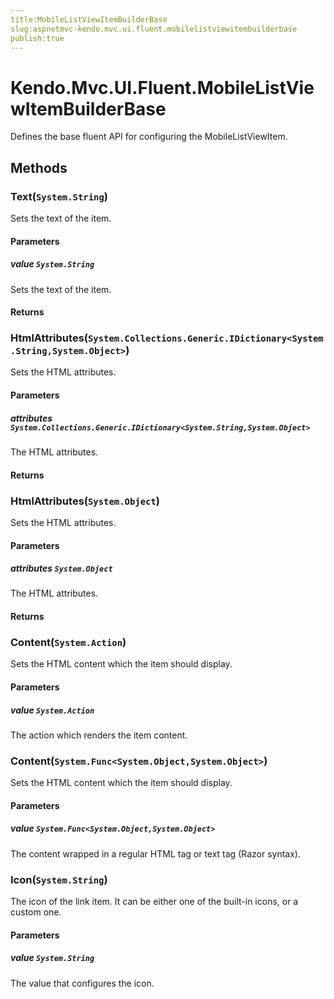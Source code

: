```yaml
---
title:MobileListViewItemBuilderBase
slug:aspnetmvc-kendo.mvc.ui.fluent.mobilelistviewitembuilderbase
publish:true
---
```


# Kendo.Mvc.UI.Fluent.MobileListViewItemBuilderBase
Defines the base fluent API for configuring the MobileListViewItem.



## Methods

### Text(`System.String`)
Sets the text of the item.


#### Parameters

##### value `System.String`
Sets the text of the item.



#### Returns




### HtmlAttributes(`System.Collections.Generic.IDictionary<System.String,System.Object>`)
Sets the HTML attributes.


#### Parameters

##### attributes `System.Collections.Generic.IDictionary<System.String,System.Object>`
The HTML attributes.



#### Returns




### HtmlAttributes(`System.Object`)
Sets the HTML attributes.


#### Parameters

##### attributes `System.Object`
The HTML attributes.



#### Returns




### Content(`System.Action`)
Sets the HTML content which the item should display.


#### Parameters

##### value `System.Action`
The action which renders the item content.





### Content(`System.Func<System.Object,System.Object>`)
Sets the HTML content which the item should display.


#### Parameters

##### value `System.Func<System.Object,System.Object>`
The content wrapped in a regular HTML tag or text tag (Razor syntax).





### Icon(`System.String`)
The icon of the link item. It can be either one of the built-in icons, or a custom one.


#### Parameters

##### value `System.String`
The value that configures the icon.






